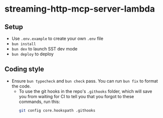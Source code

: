 # streaming-http-mcp-server-lambda

## Setup
- Use `.env.example` to create your own `.env` file
- `bun install`
- `bun dev` to launch SST dev mode
- `bun deploy` to deploy

## Coding style
- Ensure `bun typecheck` and `bun check` pass. You can run `bun fix` to format the code.
  - To use the git hooks in the repo's `.githooks` folder, which will save you from waiting for CI to tell you that you forgot to these commands, run this:
    ```bash
    git config core.hookspath .githooks
    ```
